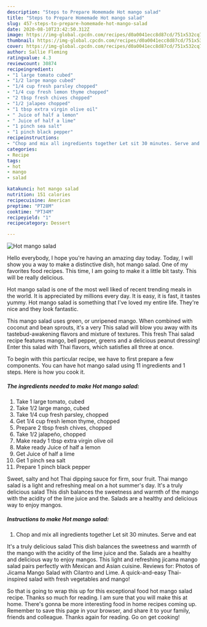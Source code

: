 ```yaml
---
description: "Steps to Prepare Homemade Hot mango salad"
title: "Steps to Prepare Homemade Hot mango salad"
slug: 457-steps-to-prepare-homemade-hot-mango-salad
date: 2020-08-10T23:42:50.312Z
image: https://img-global.cpcdn.com/recipes/d0a0041ecc8d87cd/751x532cq70/hot-mango-salad-recipe-main-photo.jpg
thumbnail: https://img-global.cpcdn.com/recipes/d0a0041ecc8d87cd/751x532cq70/hot-mango-salad-recipe-main-photo.jpg
cover: https://img-global.cpcdn.com/recipes/d0a0041ecc8d87cd/751x532cq70/hot-mango-salad-recipe-main-photo.jpg
author: Sallie Fleming
ratingvalue: 4.3
reviewcount: 30874
recipeingredient:
- "1 large tomato cubed"
- "1/2 large mango cubed"
- "1/4 cup fresh parsley chopped"
- "1/4 cup fresh lemon thyme chopped"
- "2 tbsp fresh chives chopped"
- "1/2 jalapeo chopped"
- "1 tbsp extra virgin olive oil"
- " Juice of half a lemon"
- " Juice of half a lime"
- "1 pinch sea salt"
- "1 pinch black pepper"
recipeinstructions:
- "Chop and mix all ingredients together Let sit 30 minutes. Serve and eat"
categories:
- Recipe
tags:
- hot
- mango
- salad

katakunci: hot mango salad 
nutrition: 151 calories
recipecuisine: American
preptime: "PT28M"
cooktime: "PT34M"
recipeyield: "1"
recipecategory: Dessert

---
```



![Hot mango salad](https://img-global.cpcdn.com/recipes/d0a0041ecc8d87cd/751x532cq70/hot-mango-salad-recipe-main-photo.jpg)

Hello everybody, I hope you're having an amazing day today. Today, I will show you a way to make a distinctive dish, hot mango salad. One of my favorites food recipes. This time, I am going to make it a little bit tasty. This will be really delicious.

Hot mango salad is one of the most well liked of recent trending meals in the world. It is appreciated by millions every day. It is easy, it is fast, it tastes yummy. Hot mango salad is something that I've loved my entire life. They're nice and they look fantastic.

This mango salad uses green, or unripened mango. When combined with coconut and bean sprouts, it&#39;s a very This salad will blow you away with its tastebud-awakening flavors and mixture of textures. This fresh Thai salad recipe features mango, bell pepper, greens and a delicious peanut dressing! Enter this salad with Thai flavors, which satisfies all three at once.


To begin with this particular recipe, we have to first prepare a few components. You can have hot mango salad using 11 ingredients and 1 steps. Here is how you cook it.

<!--inarticleads1-->

##### The ingredients needed to make Hot mango salad:

1. Take 1 large tomato, cubed
1. Take 1/2 large mango, cubed
1. Take 1/4 cup fresh parsley, chopped
1. Get 1/4 cup fresh lemon thyme, chopped
1. Prepare 2 tbsp fresh chives, chopped
1. Take 1/2 jalapeño, chopped
1. Make ready 1 tbsp extra virgin olive oil
1. Make ready  Juice of half a lemon
1. Get  Juice of half a lime
1. Get 1 pinch sea salt
1. Prepare 1 pinch black pepper


Sweet, salty and hot Thai dipping sauce for firm, sour fruit. Thai mango salad is a light and refreshing meal on a hot summer&#39;s day. It&#39;s a truly delicious salad This dish balances the sweetness and warmth of the mango with the acidity of the lime juice and the. Salads are a healthy and delicious way to enjoy mangos. 

<!--inarticleads2-->

##### Instructions to make Hot mango salad:

1. Chop and mix all ingredients together Let sit 30 minutes. Serve and eat


It&#39;s a truly delicious salad This dish balances the sweetness and warmth of the mango with the acidity of the lime juice and the. Salads are a healthy and delicious way to enjoy mangos. This light and refreshing jicama mango salad pairs perfectly with Mexican and Asian cuisine. Reviews for: Photos of Jicama Mango Salad with Cilantro and Lime. A quick-and-easy Thai-inspired salad with fresh vegetables and mango! 

So that is going to wrap this up for this exceptional food hot mango salad recipe. Thanks so much for reading. I am sure that you will make this at home. There's gonna be more interesting food in home recipes coming up. Remember to save this page in your browser, and share it to your family, friends and colleague. Thanks again for reading. Go on get cooking!
